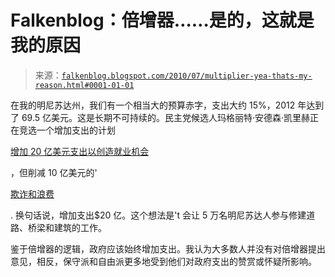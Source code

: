 <!--yml

category: 未分类

日期：2024-05-12 21:26:32

-->

# Falkenblog：倍增器……是的，这就是我的原因

> 来源：[`falkenblog.blogspot.com/2010/07/multiplier-yea-thats-my-reason.html#0001-01-01`](http://falkenblog.blogspot.com/2010/07/multiplier-yea-thats-my-reason.html#0001-01-01)

在我的明尼苏达州，我们有一个相当大的预算赤字，支出大约 15%，2012 年达到了 69.5 亿美元。这是长期不可持续的。民主党候选人玛格丽特·安德森·凯里赫正在竞选一个增加支出的计划

[增加 20 亿美元支出以创造就业机会](http://www.startribune.com/politics/98645054.html)

，但削减 10 亿美元的'

[欺诈和浪费](http://minnesota.publicradio.org/display/web/2010/07/02/dfl-candidates-spar-in-debate/)

. 换句话说，增加支出$20 亿。这个想法是't 会让 5 万名明尼苏达人参与修建道路、桥梁和建筑的工作。

鉴于倍增器的逻辑，政府应该始终增加支出。我认为大多数人并没有对倍增器提出意见，相反，保守派和自由派更多地受到他们对政府支出的赞赏或怀疑所影响。
